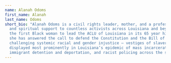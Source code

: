 ```yaml
---
name: Alanah Odoms
first_name: Alanah
last_name: Odoms
short_bio: "Alanah Odoms is a civil rights leader, mother, and a professional
  and spiritual support to countless activists across Louisiana and beyond. As
  the first Black woman to lead the ACLU of Louisiana in its 65 year history,
  she has answered the call to defend the Constitution and the Bill of Rights by
  challenging systemic racial and gender injustice – vestiges of slavery
  displayed most prominently in Louisiana’s epidemic of mass incarceration,
  immigrant detention and deportation, and racist policing across the state. "
---
```

